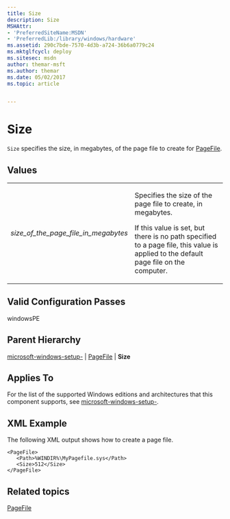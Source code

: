 ```yaml
---
title: Size
description: Size
MSHAttr:
- 'PreferredSiteName:MSDN'
- 'PreferredLib:/library/windows/hardware'
ms.assetid: 290c7bde-7570-4d3b-a724-36b6a0779c24
ms.mktglfcycl: deploy
ms.sitesec: msdn
author: themar-msft
ms.author: themar
ms.date: 05/02/2017
ms.topic: article


---
```


# Size


`Size` specifies the size, in megabytes, of the page file to create for [PageFile](microsoft-windows-setup-pagefile.md).

## Values


<table>
<colgroup>
<col width="50%" />
<col width="50%" />
</colgroup>
<tbody>
<tr class="odd">
<td><p><em>size_of_the_page_file_in_megabytes</em></p></td>
<td><p>Specifies the size of the page file to create, in megabytes.</p>
<p>If this value is set, but there is no path specified to a page file, this value is applied to the default page file on the computer.</p></td>
</tr>
</tbody>
</table>

 

## Valid Configuration Passes


windowsPE

## Parent Hierarchy


[microsoft-windows-setup-](microsoft-windows-setup.md) | [PageFile](microsoft-windows-setup-pagefile.md) | **Size**

## Applies To


For the list of the supported Windows editions and architectures that this component supports, see [microsoft-windows-setup-](microsoft-windows-setup.md).

## XML Example


The following XML output shows how to create a page file.

```
<PageFile>
   <Path>%WINDIR%\MyPagefile.sys</Path>
   <Size>512</Size>
</PageFile>
```

## Related topics


[PageFile](microsoft-windows-setup-pagefile.md)

 

 







